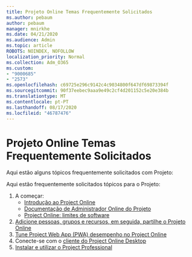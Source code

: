 ```yaml
---
title: Projeto Online Temas Frequentemente Solicitados
ms.author: pebaum
author: pebaum
manager: mnirkhe
ms.date: 04/21/2020
ms.audience: Admin
ms.topic: article
ROBOTS: NOINDEX, NOFOLLOW
localization_priority: Normal
ms.collection: Adm_O365
ms.custom:
- "9000685"
- "2573"
ms.openlocfilehash: c69725e296c9142c4c9034800f647df69873394f
ms.sourcegitcommit: 90f37eebec9aaa9e49c2cf4d201152c5e20e384b
ms.translationtype: MT
ms.contentlocale: pt-PT
ms.lasthandoff: 08/17/2020
ms.locfileid: "46787476"
---
```

# <a name="project-online-frequently-requested-topics"></a>Projeto Online Temas Frequentemente Solicitados

Aqui estão alguns tópicos frequentemente solicitados com Projeto:

Aqui estão frequentemente solicitados tópicos para o Projeto:
1.  A começar: 
    -   [Introdução ao Project Online](https://docs.microsoft.comProjectOnline/get-started-with-project-online) 
    -   [Documentação de Administrador Online do Projeto](https://docs.microsoft.com/projectonline/project-online) 
    -   [Project Online: limites de software](https://docs.microsoft.com/ProjectOnline/project-online-software-boundaries-and-limits) 
2.  [Adicione pessoas, grupos e recursos, em seguida, partilhe o Projeto Online](https://docs.microsoft.com/projectonline/step-2-add-people-to-project-online) 
3.  [Tune Project Web App (PWA) desempenho no Project Online](https://docs.microsoft.com/projectonline/tune-project-online-performance)
4.  Conecte-se com o [cliente do Project Online Desktop](https://docs.microsoft.com/projectonline/connect-to-project-online-with-the-project-online-desktop-client) 
5.  [Instalar e utilizar o Project Professional](https://support.office.com/article/install-project-7059249b-d9fe-4d61-ab96-5c5bf435f281) 

